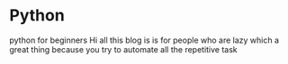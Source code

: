# Python
python for beginners
Hi all this blog is is for people who are lazy which a great thing because you try to automate all the repetitive task
